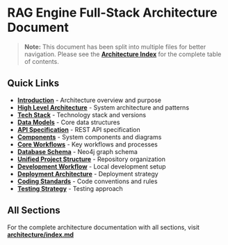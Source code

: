 # RAG Engine Full-Stack Architecture Document

> **Note:** This document has been split into multiple files for better navigation.
> Please see the [**Architecture Index**](architecture/index.md) for the complete table of contents.

## Quick Links

- **[Introduction](architecture/introduction.md)** - Architecture overview and purpose
- **[High Level Architecture](architecture/high-level-architecture.md)** - System architecture and patterns
- **[Tech Stack](architecture/tech-stack.md)** - Technology stack and versions
- **[Data Models](architecture/data-models.md)** - Core data structures
- **[API Specification](architecture/api-specification.md)** - REST API specification
- **[Components](architecture/components.md)** - System components and diagrams
- **[Core Workflows](architecture/core-workflows.md)** - Key workflows and processes
- **[Database Schema](architecture/database-schema.md)** - Neo4j graph schema
- **[Unified Project Structure](architecture/unified-project-structure.md)** - Repository organization
- **[Development Workflow](architecture/development-workflow.md)** - Local development setup
- **[Deployment Architecture](architecture/deployment-architecture.md)** - Deployment strategy
- **[Coding Standards](architecture/coding-standards.md)** - Code conventions and rules
- **[Testing Strategy](architecture/testing-strategy.md)** - Testing approach

## All Sections

For the complete architecture documentation with all sections, visit **[architecture/index.md](architecture/index.md)**
